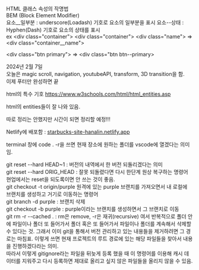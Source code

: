 HTML 클래스 속성의 작명법  
BEM (Block Element Modifier)  
요소__일부분 : underscore(Loadash) 기호로 요소의 일부분을 표시
요소--상태 : Hyphen(Dash) 기호로 요소의 상태를 표시  
ex 
&lt;div class="container"&gt;             &lt;div class="container"&gt;
    &lt;div class="name"&gt;         =>      &lt;div class="container__name"&gt;

&lt;div class="btn primary"&gt;      =>   &lt;div class="btn btn--primary&gt;

2024년 2월 7일  
오늘은 magic scroll, navigation, youtubeAPI, transform, 3D transition을 함.  
이제 푸터만 완성하면 끝


html의 특수 기호
https://www.w3schools.com/html/html_entities.asp

html의 entities들이 잘 나와 있음.  


따로 정리는 안했지만 시간이 되면 정리할 예정!!!


Netlify에 배포함 : [starbucks-site-hanalin.netlify.app](https://starbucks-site-hanalin.netlify.app/)

terminal 창에 code . -r을 쓰면 현재 장소에 원하는 폴더를 vscode에 열겠다는 의미임.

git reset --hard HEAD~1 : 버전의 내역에서 한 버전 되돌리겠다는 의미  
git reset --hard ORIG_HEAD : 잘못 되돌렸다면 다시 한단계 원상 복구하는 명령어  
현업에서는 reset을 되도록이면 안 쓰는 것이 좋음.  
git checkout -t origin/purple 원격에 있는 purple 브랜치를 가져오면서 내 로컬에 브랜치를 생성하고 거기로 이동하는 명령어  
git branch -d purple : 브랜치 삭제  
git checkout -b purple : purple이라는 브랜치를 생성하면서 그 브랜치로 이동  
git rm -r --cached . : rm은 remove, -r은 재귀(recursive) 여서 반복적으로 폴더 안에 파일이나 폴더 또 들어가서 폴더 혹은 또 들어가서 파일이나 폴더를 계속해서 삭제할 수 있다는 것. 그래서 이미 git을 통해서 버전 관리하고 있는 내용들을 제거하려면 그 경로는 마침표. 이렇게 쓰면 현재 프로젝트의 루트 경로에 있는 해당 파일들을 찾아서 내용을 진행하겠다라는 의미.   
따라서 이렇게 gitignore라는 파일을 뒤늦게 등록 했을 때 이 명령어를 이용해 캐시 데이터를 지워주고 다시 등록하면 제대로 올리고 싶지 않은 파일들을 올리지 않을 수 있음.